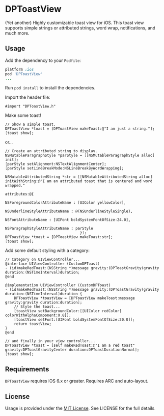 DPToastView
===========

(Yet another) Highly customizable toast view for iOS. This toast view supports simple strings or attributed strings, word wrap, notifications, and much more.

## Usage

Add the dependency to your `Podfile`:

```ruby
platform :ios
pod 'DPToastView'
...
```

Run `pod install` to install the dependencies.

Import the header file:

```objc
#import "DPToastView.h"
```

Make some toast!

```objc
// Show a simple toast.
DPToastView *toast = [DPToastView makeToast:@"I am just a string."];
[toast show];
```

or...

```objc
// Create an attributed string to display.
NSMutableParagraphStyle *parStyle = [[NSMutableParagraphStyle alloc] init];
[parStyle setAlignment:NSTextAlignmentCenter];
[parStyle setLineBreakMode:NSLineBreakByWordWrapping];

NSMutableAttributedString *str = [[NSMutableAttributedString alloc] initWithString:@"I am an attributed toast that is centered and word wrapped."
                                                                        attributes:@{
                                                   NSForegroundColorAttributeName : [UIColor yellowColor],
                                                    NSUnderlineStyleAttributeName : @(NSUnderlineStyleSingle),
                                                              NSFontAttributeName : [UIFont boldSystemFontOfSize:24.0],
                                                    NSParagraphStyleAttributeName : parStyle
                                  }];
DPToastView *toast = [DPToastView makeToast:str];
[toast show];
```

Add some default styling with a category:

```objc
// Category on UIViewController...
@interface UIViewController (CustomDPToast)
- (id)makeRedToast:(NSString *)message gravity:(DPToastGravity)gravity duration:(NSTimeInterval)duration;
@end

@implementation UIViewController (CustomDPToast)
- (id)makeRedToast:(NSString *)message gravity:(DPToastGravity)gravity duration:(NSTimeInterval)duration {
    DPToastView *toastView = [DPToastView makeToast:message gravity:gravity duration:duration];
    // Style the toast...
    [toastView setBackgroundColor:[[UIColor redColor] colorWithAlphaComponent:0.8]];
    [toastView setFont:[UIFont boldSystemFontOfSize:20.0]];
    return toastView;
}
@end

// and finally in your view controller...
DPToastView *toast = [self makeRedToast:@"I am a red toast" gravity:DPToastGravityCenter duration:DPToastDurationNormal];
[toast show];

```
## Requirements

`DPToastView` requires iOS 6.x or greater.
Requires ARC and auto-layout.


## License

Usage is provided under the [MIT License](http://http://opensource.org/licenses/mit-license.php).  See LICENSE for the full details.
